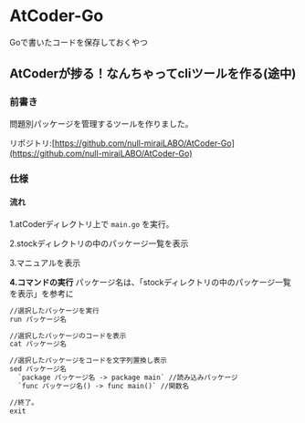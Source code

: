 # AtCoder-Go
Goで書いたコードを保存しておくやつ

## AtCoderが捗る！なんちゃってcliツールを作る(途中)
### 前書き
問題別パッケージを管理するツールを作りました。

リポジトリ:[https://github.com/null-miraiLABO/AtCoder-Go](https://github.com/null-miraiLABO/AtCoder-Go)

### 仕様
#### 流れ
1.atCoderディレクトリ上で `main.go` を実行。

2.stockディレクトリの中のパッケージ一覧を表示

3.マニュアルを表示

**4.コマンドの実行**
パッケージ名は、「stockディレクトリの中のパッケージ一覧を表示」を参考に
```diff
//選択したパッケージを実行
run パッケージ名

//選択したパッケージのコードを表示
cat パッケージ名 

//選択したパッケージをコードを文字列置換し表示
sed パッケージ名
  `package パッケージ名 -> package main` //読み込みパッケージ
  `func パッケージ名() -> func main()` //関数名

//終了。
exit
```

